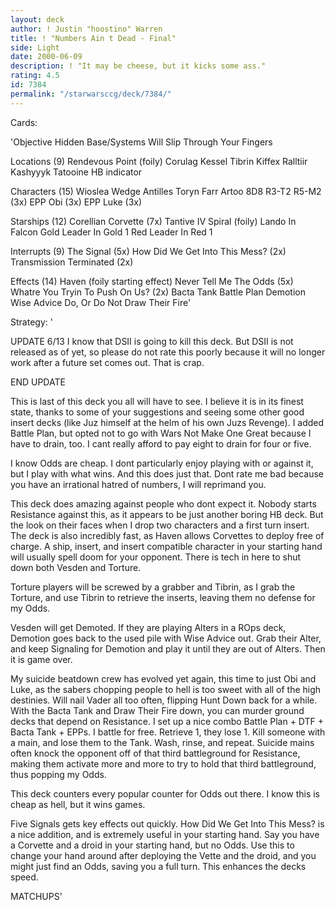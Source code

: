 ```yaml
---
layout: deck
author: ! Justin "hoostino" Warren
title: ! "Numbers Ain t Dead - Final"
side: Light
date: 2000-06-09
description: ! "It may be cheese, but it kicks some ass."
rating: 4.5
id: 7384
permalink: "/starwarsccg/deck/7384/"
---
```

Cards: 

'Objective
Hidden Base/Systems Will Slip Through Your Fingers

Locations (9)
Rendevous Point (foily)
Corulag
Kessel
Tibrin
Kiffex
Ralltiir
Kashyyyk
Tatooine
HB indicator

Characters (15)
Wioslea
Wedge Antilles
Toryn Farr
Artoo
8D8
R3-T2
R5-M2 (3x)
EPP Obi (3x)
EPP Luke (3x)

Starships (12)
Corellian Corvette (7x)
Tantive IV
Spiral (foily)
Lando In Falcon
Gold Leader In Gold 1
Red Leader In Red 1

Interrupts (9)
The Signal (5x)
How Did We Get Into This Mess? (2x)
Transmission Terminated (2x)

Effects (14)
Haven (foily starting effect)
Never Tell Me The Odds (5x)
Whatre You Tryin To Push On Us? (2x)
Bacta Tank
Battle Plan
Demotion
Wise Advice
Do, Or Do Not
Draw Their Fire'

Strategy: '

 
UPDATE 6/13 
I know that DSII is going to kill this deck. But DSII is not released as of yet, so please do not rate this poorly because it will no longer work after a future set comes out. That is crap.

END UPDATE 

This is last of this deck you all will have to see.  I believe it is in its finest state, thanks to some of your suggestions and seeing some other good insert decks (like Juz himself at the helm of his own Juzs Revenge). I added Battle Plan, but opted not to go with Wars Not Make One Great because I have to drain, too. I cant really afford to pay eight to drain for four or five.

I know Odds are cheap. I dont particularly enjoy playing with or against it, but I play with what wins. And this does just that. Dont rate me bad because you have an irrational hatred of numbers, I will reprimand you.

This deck does amazing against people who dont expect it. Nobody starts Resistance against this, as it appears to be just another boring HB deck. But the look on their faces when I drop two characters and a first turn insert. The deck is also incredibly fast, as Haven allows Corvettes to deploy free of charge. A ship, insert, and insert compatible character in your starting hand will usually spell doom for your opponent. There is tech in here to shut down both Vesden and Torture.

Torture players will be screwed by a grabber and Tibrin, as I grab the Torture, and use Tibrin to retrieve the inserts, leaving them no defense for my Odds.

Vesden will get Demoted. If they are playing Alters in a ROps deck, Demotion goes back to the used pile with Wise Advice out. Grab their Alter, and keep Signaling for Demotion and play it until they are out of Alters. Then it is game over.

My suicide beatdown crew has evolved yet again, this time to just Obi and Luke, as the sabers chopping people to hell is too sweet with all of the high destinies. Will nail Vader all too often, flipping Hunt Down back for a while. With the Bacta Tank and Draw Their Fire down, you can murder ground decks that depend on Resistance. I set up a nice combo Battle Plan + DTF + Bacta Tank + EPPs. I battle for free. Retrieve 1, they lose 1. Kill someone with a main, and lose them to the Tank. Wash, rinse, and repeat. Suicide mains often knock the opponent off of that third battleground for Resistance, making them activate more and more to try to hold that third battleground, thus popping my Odds.

This deck counters every popular counter for Odds out there. I know this is cheap as hell, but it wins games.

Five Signals gets key effects out quickly. How Did We Get Into This Mess? is a nice addition, and is extremely useful in your starting hand. Say you have a Corvette and a droid in your starting hand, but no Odds. Use this to change your hand around after deploying the Vette and the droid, and you might just find an Odds, saving you a full turn. This enhances the decks speed.


MATCHUPS'
